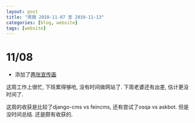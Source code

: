 ```yaml
---
layout: post
title: "周报 2010-11-07 至 2010-11-13"
categories: [blog, website]
tags: [website]
---
```



11/08
=========
 * 添加了[两张宣传画](/blog/website/2010-christmas-poster.html)

这周工作上很忙, 下班累得够呛, 没有时间做网站了. 下周老婆还有出差, 估计更没时间了.

这周的收获是比较了django-cms vs feincms, 还有尝试了osqa vs askbot. 但是没时间总结. 还是颇有收获的. 

